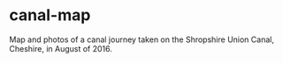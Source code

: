 # canal-map
Map and photos of a canal journey taken on the Shropshire Union Canal, Cheshire, in August of 2016.
